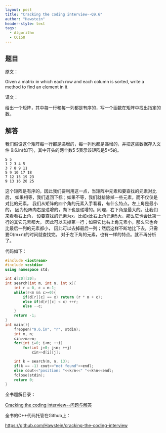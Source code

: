 ```yaml
---
layout: post
title: "Cracking the coding interview--Q9.6"
author: "Hawstein"
header-style: text
tags:
  - Algorithm
  - CC150
---
```


## 题目

原文：

Given a matrix in which each row and each column is sorted, write a 
method to find an element in it.

译文：

给出一个矩阵，其中每一行和每一列都是有序的，写一个函数在矩阵中找出指定的数。

## 解答

我们假设这个矩阵每一行都是递增的，每一列也都是递增的，并把这些数据存入文件
9.6.in(如下)，其中开头的两个数5 5表示该矩阵是5*5的。

	5 5
	1 2 3 4 5
	3 7 8 9 11
	5 9 10 17 18
	7 12 15 19 23
	9 13 16 20 25

这个矩阵是有序的，因此我们要利用这一点，当矩阵中元素和要查找的元素对比后，
如果相等，我们返回下标；如果不等，我们就排除掉一些元素，而不仅仅是对比的元素。
我们从矩阵的四个角的元素入手看看，有什么特点。左上角是最小的，
因为矩阵向右是递增的，向下也是递增的。同理，右下角是最大的。让我们来看看右上角，
设要查找的元素为x，比如x比右上角元素5大，那么它也会比第一行的其它元素都大。
因此可以去掉第一行；如果它比右上角元素小，那么它也会比最后一列的元素都小，
因此可以去掉最后一列；然后这样不断地比下去，只需要O(m+n)的时间就查找完。
对于左下角的元素，也有一样的特点。就不再分析了。

代码如下：

```cpp
#include <iostream>
#include <cstdio>
using namespace std;

int d[20][20];
int search(int m, int n, int x){
    int r = 0, c = n-1;
    while(r<m && c>=0){
        if(d[r][c] == x) return (r * n + c);
        else if(d[r][c] < x) ++r;
        else --c;
    }
    return -1;
}
int main(){
    freopen("9.6.in", "r", stdin);
    int m, n;
    cin>>m>>n;
    for(int i=0; i<m; ++i)
        for(int j=0; j<n; ++j)
            cin>>d[i][j];

    int k = search(m, n, 13);
    if(k == -1) cout<<"not found"<<endl;
    else cout<<"position: "<<k/n<<" "<<k%n<<endl;
    fclose(stdin);
    return 0;
}
```

全书题解目录：

[Cracking the coding interview--问题与解答](/2013/03/14/ctci-solutions-contents/)

全书的C++代码托管在Github上：

<https://github.com/Hawstein/cracking-the-coding-interview>
